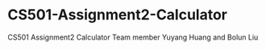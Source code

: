 # CS501-Assignment2-Calculator
 CS501 Assignment2 Calculator
Team member Yuyang Huang and Bolun Liu
